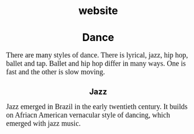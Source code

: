 # website
<html>
<head>
<style>
    body {
  background-image: url("https://purbalite.net/wp-content/uploads/2018/10/dance.png");
}
h1 {
  color: black;
  text-align: center;
}
p {
  font-family: verdana;
  font-size: 20px;
}
h2 {
  color: black;
  text-align: center;
}
p1 {
  font-family: verdana;
  font-size: 20px;
}
</style>
</head>
<body>

<h1>Dance</h1>
<p>There are many styles of dance. There is lyrical, jazz, hip hop, ballet and tap. Ballet and hip hop differ in many ways. One is fast and the other is slow moving.</p>
<h2>Jazz</h2>
<p1>Jazz emerged in Brazil in the early twentieth century. It builds on Afriacn American vernacular style of dancing, which emerged with jazz music.</p1>
</body>
</html>

